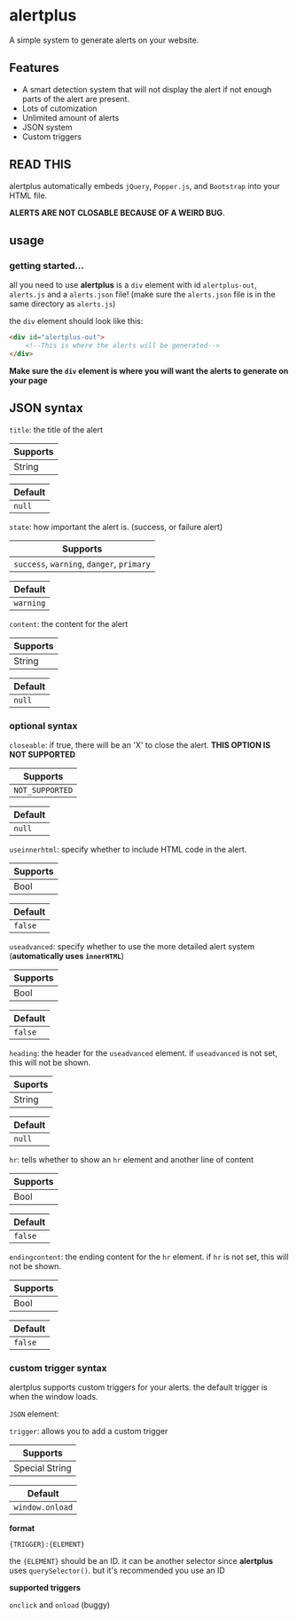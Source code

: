 # alertplus

A simple system to generate alerts on your website.

## Features

- A smart detection system that will not display the alert if not enough parts of the alert are present.
- Lots of cutomization
- Unlimited amount of alerts
- JSON system
- Custom triggers

## READ THIS

alertplus automatically embeds `jQuery`, `Popper.js`, and `Bootstrap` into your HTML file.

**ALERTS ARE NOT CLOSABLE BECAUSE OF A WEIRD BUG**.

## usage

### getting started...

all you need to use **alertplus** is a `div` element with id `alertplus-out`, `alerts.js` and a `alerts.json` file! (make sure the `alerts.json` file is in the same directory as `alerts.js`)

the `div` element should look like this:

```html
<div id="alertplus-out">
    <!--This is where the alerts will be generated-->
</div>
```

**Make sure the `div` element is where you will want the alerts to generate on your page**

## JSON syntax

`title`: the title of the alert

|Supports|
|--------|
|String|

|Default|
|-|
|`null`|

`state`: how important the alert is. (success, or failure alert)

|Supports|
|-|
|`success`, `warning`, `danger`, `primary`|

|Default|
|-|
|`warning`|

`content`: the content for the alert

|Supports|
|-|
|String|

|Default|
|-|
|`null`|

### optional syntax

`closeable`: if true, there will be an 'X' to close the alert. **THIS OPTION IS NOT SUPPORTED**

|Supports|
|-|
|`NOT_SUPPORTED`|

|Default|
|-|
|`null`|

`useinnerhtml`: specify whether to include HTML code in the alert.

|Supports|
|-|
|Bool|

|Default|
|-|
|`false`|

`useadvanced`: specify whether to use the more detailed alert system (**automatically uses `innerHTML`**)

|Supports|
|-|
|Bool|

|Default|
|-|
|`false`|

`heading`: the header for the `useadvanced` element. if `useadvanced` is not set, this will not be shown.

|Suports|
|-|
|String|

|Default|
|-|
|`null`|

`hr`: tells whether to show an `hr` element and another line of content

|Supports|
|-|
|Bool|

|Default|
|-|
|`false`|

`endingcontent`: the ending content for the `hr` element. if `hr` is not set, this will not be shown.

|Supports|
|-|
|Bool|

|Default|
|-|
|`false`|

### custom trigger syntax

alertplus supports custom triggers for your alerts. the default trigger is when the window loads.

`JSON` element:

`trigger`: allows you to add a custom trigger

|Supports|
|-|
|Special String|

|Default|
|-|
|`window.onload`|

**format**

`{TRIGGER}:{ELEMENT}`

the `{ELEMENT}` should be an ID. it can be another selector since **alertplus** uses `querySelector()`. but it's recommended you use an ID

**supported triggers**

`onclick` and `onload` (buggy)